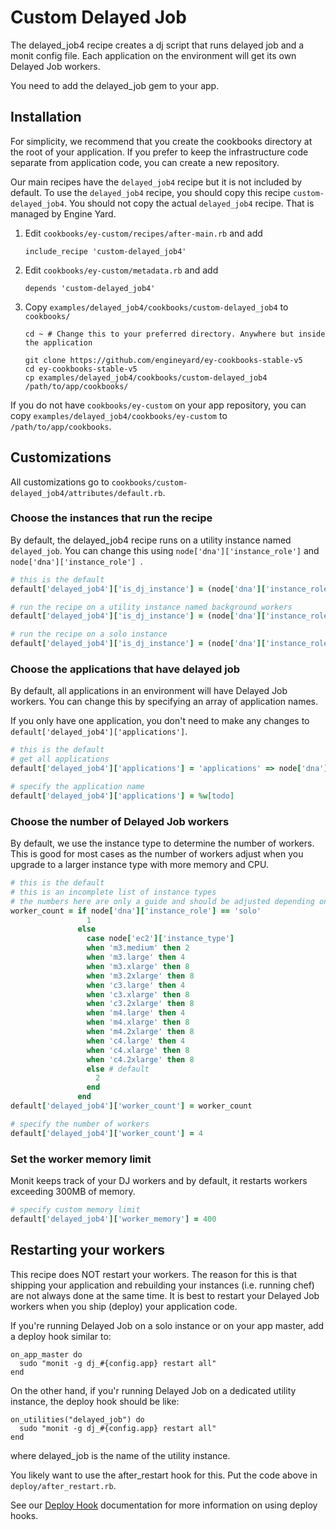 # Custom Delayed Job

The delayed_job4 recipe creates a dj script that runs delayed job and a monit config file. Each application on the environment will get its own Delayed Job workers.

You need to add the delayed_job gem to your app.

## Installation

For simplicity, we recommend that you create the cookbooks directory at the root of your application. If you prefer to keep the infrastructure code separate from application code, you can create a new repository.

Our main recipes have the `delayed_job4` recipe but it is not included by default. To use the `delayed_job4` recipe, you should copy this recipe `custom-delayed_job4`. You should not copy the actual `delayed_job4` recipe. That is managed by Engine Yard.

1. Edit `cookbooks/ey-custom/recipes/after-main.rb` and add

      ```
      include_recipe 'custom-delayed_job4'
      ```

2. Edit `cookbooks/ey-custom/metadata.rb` and add

      ```
      depends 'custom-delayed_job4'
      ```

3. Copy `examples/delayed_job4/cookbooks/custom-delayed_job4` to `cookbooks/`

      ```
      cd ~ # Change this to your preferred directory. Anywhere but inside the application

      git clone https://github.com/engineyard/ey-cookbooks-stable-v5
      cd ey-cookbooks-stable-v5
      cp examples/delayed_job4/cookbooks/custom-delayed_job4 /path/to/app/cookbooks/
      ```

If you do not have `cookbooks/ey-custom` on your app repository, you can copy `examples/delayed_job4/cookbooks/ey-custom` to `/path/to/app/cookbooks`.

## Customizations

All customizations go to `cookbooks/custom-delayed_job4/attributes/default.rb`.

### Choose the instances that run the recipe

By default, the delayed_job4 recipe runs on a utility instance named `delayed_job`. You can change this using `node['dna']['instance_role']` and `node['dna']['instance_role'] `. 

```ruby
# this is the default
default['delayed_job4']['is_dj_instance'] = (node['dna']['instance_role'] == 'util' && node['dna']['name'] == 'delayed_job')

# run the recipe on a utility instance named background_workers
default['delayed_job4']['is_dj_instance'] = (node['dna']['instance_role'] == 'util' && node['dna']['name'] == 'background_workers')

# run the recipe on a solo instance
default['delayed_job4']['is_dj_instance'] = (node['dna']['instance_role'] == 'solo')
```

### Choose the applications that have delayed job

By default, all applications in an environment will have Delayed Job workers. You can change this by specifying an array of application names.

If you only have one application, you don't need to make any changes to `default['delayed_job4']['applications']`.

```ruby
# this is the default
# get all applications
default['delayed_job4']['applications'] = 'applications' => node['dna']['applications'].map{|app_name, data| app_name}

# specify the application name
default['delayed_job4']['applications'] = %w[todo]
```

### Choose the number of Delayed Job workers

By default, we use the instance type to determine the number of workers. This is good for most cases as the number of workers adjust when you upgrade to a larger instance type with more memory and CPU.

```ruby
# this is the default
# this is an incomplete list of instance types
# the numbers here are only a guide and should be adjusted depending on your app
worker_count = if node['dna']['instance_role'] == 'solo'
                 1
               else
                 case node['ec2']['instance_type']
                 when 'm3.medium' then 2
                 when 'm3.large' then 4
                 when 'm3.xlarge' then 8
                 when 'm3.2xlarge' then 8
                 when 'c3.large' then 4
                 when 'c3.xlarge' then 8
                 when 'c3.2xlarge' then 8
                 when 'm4.large' then 4
                 when 'm4.xlarge' then 8
                 when 'm4.2xlarge' then 8
                 when 'c4.large' then 4
                 when 'c4.xlarge' then 8
                 when 'c4.2xlarge' then 8
                 else # default
                   2
                 end
               end
default['delayed_job4']['worker_count'] = worker_count

# specify the number of workers
default['delayed_job4']['worker_count'] = 4
```

### Set the worker memory limit

Monit keeps track of your DJ workers and by default, it restarts workers exceeding 300MB of memory.

```ruby
# specify custom memory limit
default['delayed_job4']['worker_memory'] = 400
```

## Restarting your workers

This recipe does NOT restart your workers. The reason for this is that shipping your application and rebuilding your instances (i.e. running chef) are not always done at the same time. It is best to restart your Delayed Job workers when you ship (deploy) your application code.

If you're running Delayed Job on a solo instance or on your app master, add a deploy hook similar to:

```
on_app_master do
  sudo "monit -g dj_#{config.app} restart all"
end
```

On the other hand, if you'r running Delayed Job on a dedicated utility instance, the deploy hook should be like:

```
on_utilities("delayed_job") do
  sudo "monit -g dj_#{config.app} restart all"
end
```

where delayed_job is the name of the utility instance.

You likely want to use the after_restart hook for this. Put the code above in `deploy/after_restart.rb`.

See our [Deploy Hook](https://engineyard.zendesk.com/entries/21016568-use-deploy-hooks) documentation for more information on using deploy hooks.
